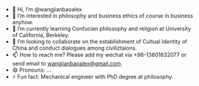 - 👋 Hi, I’m @wangjianbaoalex
- 👀 I’m interested in philosophy and business ethics of course in business anyhow.
- 🌱 I’m currently learning Confucian philosophy and religion at University of California, Berkeley.
- 💞️ I’m looking to collaborate on the establishment of Cultual Identity of China and conduct dialogues among civiliztaions.
- 📫 How to reach me? Please add my wechat via +86-13801632077 or send email to wangjianbaoalex@gmail.com.
- 😄 Pronouns: ...
- ⚡ Fun fact: Mechanical engineer with PhD degree at philosophy.

<!---
wangjianbaoalex/wangjianbaoalex is a ✨ special ✨ repository because its `README.md` (this file) appears on your GitHub profile.
You can click the Preview link to take a look at your changes.
--->

